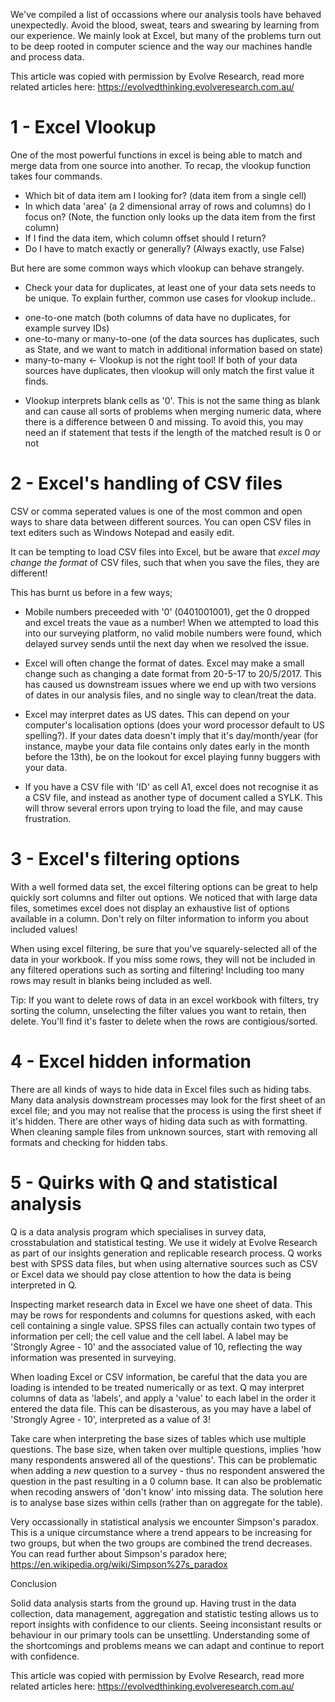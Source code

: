 We've compiled a list of occassions where our analysis tools have behaved unexpectedly. Avoid the blood, sweat, tears and swearing by learning from our experience. We mainly look at Excel, but many of the problems turn out to be deep rooted in computer science and the way our machines handle and process data.

This article was copied with permission by Evolve Research, read more related articles here: https://evolvedthinking.evolveresearch.com.au/

# 1 - Excel Vlookup
One of the most powerful functions in excel is being able to match and merge data from one source into another. To recap, the vlookup function takes four commands.
*  Which bit of data item am I looking for? (data item from a single cell) 
*  In which data 'area' (a 2 dimensional array of rows and columns) do I focus on? (Note, the function only looks up the data item from the first column)
*  If I find the data item, which column offset should I return?
*  Do I have to match exactly or generally? (Always exactly, use False)

But here are some common ways which vlookup can behave strangely.
*  Check your data for duplicates, at least one of your data sets needs to be unique. To explain further, common use cases for vlookup include..
  - one-to-one match (both columns of data have no duplicates, for example survey IDs)
  - one-to-many or many-to-one (of the data sources has duplicates, such as State, and we want to match in additional information based on state)
  - many-to-many <- Vlookup is not the right tool! If both of your data sources have duplicates, then vlookup will only match the first value it finds.
*  Vlookup interprets blank cells as '0'. This is not the same thing as blank and can cause all sorts of problems when merging numeric data, where there is a difference between 0 and missing. To avoid this, you may need an if statement that tests if the length of the matched result is 0 or not

# 2 - Excel's handling of CSV files

CSV or comma seperated values is one of the most common and open ways to share data between different sources. You can open CSV files in text editers such as Windows Notepad and easily edit.

It can be tempting to load CSV files into Excel, but be aware that *excel may change the format* of CSV files, such that when you save the files, they are different!

This has burnt us before in a few ways;
*  Mobile numbers preceeded with '0' (0401001001), get the 0 dropped and excel treats the vaue as a number! When we attempted to load this into our surveying platform, no valid mobile numbers were found, which delayed survey sends until the next day when we resolved the issue.

*  Excel will often change the format of dates. Excel may make a small change such as changing a date format from 20-5-17 to 20/5/2017. This has caused us downstream issues where we end up with two versions of dates in our analysis files, and no single way to clean/treat the data.

*  Excel may interpret dates as US dates. This can depend on your computer's localisation options (does your word processor default to US spelling?). If your dates data doesn't imply that it's day/month/year (for instance, maybe your data file contains only dates early in the month before the 13th), be on the lookout for excel playing funny buggers with your data.

*  If you have a CSV file with 'ID' as cell A1, excel does not recognise it as a CSV file, and instead as another type of document called a SYLK. This will throw several errors upon trying to load the file, and may cause frustration.

# 3 - Excel's filtering options

With a well formed data set, the excel filtering options can be great to help quickly sort columns and filter out options. We noticed that with large data files, sometimes excel does not display an exhaustive list of options available in a column. Don't rely on filter information to inform you about included values!

When using excel filtering, be sure that you've squarely-selected all of the data in your workbook. If you miss some rows, they will not be included in any filtered operations such as sorting and filtering! Including too many rows may result in blanks being included as well.

Tip: If you want to delete rows of data in an excel workbook with filters, try sorting the column, unselecting the filter values you want to retain, then delete. You'll find it's faster to delete when the rows are contigious/sorted.

# 4 - Excel hidden information

There are all kinds of ways to hide data in Excel files such as hiding tabs. Many data analysis downstream processes may look for the first sheet of an excel file; and you may not realise that the process is using the first sheet if it's hidden. There are other ways of hiding data such as with formatting. When cleaning sample files from unknown sources, start with removing all formats and checking for hidden tabs. 

# 5 - Quirks with Q and statistical analysis

Q is a data analysis program which specialises in survey data, crosstabulation and statistical testing. We use it widely at Evolve Research as part of our insights generation and replicable research process. Q works best with SPSS data files, but when using alternative sources such as CSV or Excel data we should pay close attention to how the data is being interpreted in Q.  

Inspecting market research data in Excel we have one sheet of data. This may be rows for respondents and columns for questions asked, with each cell containing a single value. SPSS files can actually contain two types of information per cell; the cell value and the cell label. A label may be 'Strongly Agree - 10' and the associated value of 10, reflecting the way information was presented in surveying.  

When loading Excel or CSV information, be careful that the data you are loading is intended to be treated numerically or as text. Q may interpret columns of data as 'labels', and apply a 'value' to each label in the order it entered the data file. This can be disasterous, as you may have a label of 'Strongly Agree - 10', interpreted as a value of 3!

Take care when interpreting the base sizes of tables which use multiple questions. The base size, when taken over multiple questions, implies 'how many respondents answered all of the questions'. This can be problematic when adding a *new* question to a survey - thus no respondent answered the question in the past resulting in a 0 column base. It can also be problematic when recoding answers of 'don't know' into missing data. The solution here is to analyse base sizes within cells (rather than on aggregate for the table).

Very occassionally in statistical analysis we encounter Simpson's paradox. This is a unique circumstance where a trend appears to be increasing for two groups, but when the two groups are combined the trend decreases. You can read further about Simpson's paradox here;
https://en.wikipedia.org/wiki/Simpson%27s_paradox

Conclusion

Solid data analysis starts from the ground up. Having trust in the data collection, data management, aggregation and statistic testing allows us to report insights with confidence to our clients. Seeing inconsistant results or behaviour in our primary tools can be unsettling. Understanding some of the shortcomings and problems means we can adapt and continue to report with confidence.

This article was copied with permission by Evolve Research, read more related articles here: https://evolvedthinking.evolveresearch.com.au/